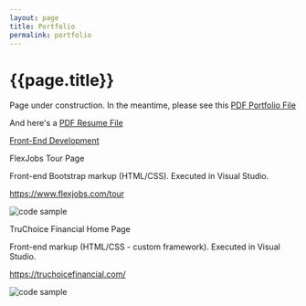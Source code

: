 ```yaml
---
layout: page
title: Portfolio
permalink: portfolio
---
```


<div class="container w-full md:max-w-8xl mx-auto">
  <div class="flex flex-wrap text-sm">
    <div class="w-full">
      <div class="bg-white border shadow-md p-3 md:py-5 md:px-10 h-full">
      <h1 class="uppercase text-center font-semibold text-gray-500 text-lg mb-5">{{page.title}}</h1>
        <p class="mb-2">Page under construction. In the meantime, please see this <a class="text-amber-500 hover:text-amber-600 underline decoration-amber-200 underline-offset-2" href="{{site.baseurl}}/assets/files/peavy-portfolio-xsmall-edited.pdf" target="_blank">PDF Portfolio File<i class="fa-solid fa-up-right-from-square fa-sm text-gray-400 ms-1"></i></a></p>
        <p class="mb-10">And here's a <a class="text-amber-500 hover:text-amber-600 underline decoration-amber-200 underline-offset-2" href="{{site.baseurl}}/assets/files/Barry-Peavy-resume-24.pdf" target="_blank">PDF Resume File<i class="fa-solid fa-up-right-from-square fa-sm text-gray-400 ms-1"></i></a></p>
      <div class="grid grid-cols-12 gap-x-4 gap-y-2 md:gap-y-12">
        <div class="col-start-1 col-end-12 md:col-start-1 md:col-end-4 md:border-e">
          <p class="font-semibold mb-0.5"><a class="text-amber-500 hover:text-amber-600 underline decoration-amber-200 underline-offset-2" href="#pf-development">Front-End Development</a></p>
        </div> <!-- left -->
        <div class="col-start-1 col-end-12 md:col-start-4 md:col-end-12">
          <p class="font-semibold mb-0.5" id="pf-develpment">FlexJobs Tour Page</p>
          <p class="mb-0.5">Front-end Bootstrap markup (HTML/CSS). Executed in Visual Studio.</p>
          <p class="mb-2"><a class="text-amber-500 hover:text-amber-600 underline decoration-amber-200 underline-offset-2" href="asdf" target="_blank">https://www.flexjobs.com/tour</a></p>
          <img class="object-cover mx-auto mb-6" src="{{site.baseurl}}/assets/img/code-fj-tour.png" alt="code sample" aria-hidden="true">  
          <p class="font-semibold mb-0.5" id="pf-develpment">TruChoice Financial Home Page</p>
          <p class="mb-0.5">Front-end markup (HTML/CSS - custom framework). Executed in Visual Studio.</p>
          <p class="mb-2"><a class="text-amber-500 hover:text-amber-600 underline decoration-amber-200 underline-offset-2" href="asdf" target="_blank">https://truchoicefinancial.com/</a></p>
          <img class="object-cover mx-auto mb-6" src="{{site.baseurl}}/assets/img/code-tcf-home.png" alt="code sample" aria-hidden="true"> 
        </div> <!-- right -->
      </div> <!-- grid -->
      </div> <!-- bg-white -->
    </div> <!-- w-full -->
  </div> <!-- flex -->
</div> <!-- container -->